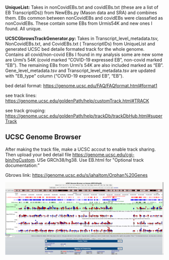 
**UniqueList:** Takes in nonCovidEBs.txt and covidEBs.txt (these are a list of EB TranscriptIDs)) from NewEBs.py (Mason data and SRA) and combines them. EBs common between nonCovidEBs and covidEBs were classafied as nonCovidEBs. These contain some EBs from Urmis54K and new ones I found. All unique. 


**UCSCGbrowsTrackGenerator.py:** Takes in Transcript_level_metadata.tsv, NonCovidEBs.txt, and CovidEBs.txt ( TranscriptIDs) from UniqueList and generated UCSC bed detaile formated track for the whole genome. Contains all covid/non-covid EBs I found in my analysis some are new some are Urmi’s 54K (covid marked “COVID-19 expressed EB”, non-covid marked “EB”). The remaining EBs from Urmi’s 54K are also included marked as “EB”.  Gene_level_metadata.tsv and Transcript_level_metadata.tsv are updated with "EB_type" column (“COVID-19 expressed EB”,  “EB”). 

bed detail format: https://genome.ucsc.edu/FAQ/FAQformat.html#format1

see track lines: https://genome.ucsc.edu/goldenPath/help/customTrack.html#TRACK

see track grouping: https://genome.ucsc.edu/goldenPath/help/trackDb/trackDbHub.html#superTrack

## UCSC Genome Browser
After making the track file, make a UCSC accout to enable track sharing. Then upload your bed detail file https://genome.ucsc.edu/cgi-bin/hgCustom. USe GRCh38/hg38.
Use EB.html for "Optional track documentation:"


Gbrows link: https://genome.ucsc.edu/s/jahaltom/Orphan%20Genes

![alt text](https://github.com/jahaltom/UCSC-Genome-Browser/blob/main/UCSCGenomeBrowserSession.png?raw=true)
